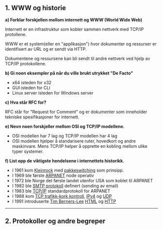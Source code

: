 ## 1. WWW og historie

**a) Forklar forskjellen mellom internett og WWW (World Wide Web)**

Internett er en infrastruktur som kobler sammen nettverk med TCP/IP protollene.

WWW er et system(eller en "applikasjon") hvor dokumenter og ressurser er identifisert av URL og er sendt via HTTP.

Dokumentene og ressursene kan bli sendt til andre nettverk ved hjelp av TCP/IP protokollene.

**b) Gi noen eksempler på når du ville brukt utrykket "De Facto"**

-   x64 isteden for x32
-   GUI isteden for CLI
-   Linux server isteden for Windows server

**c) Hva står RFC for?**

RFC står for "Request for Comment" og er dokumenter som inneholder tekniske spesifikasjoner for internett.

**e) Nevn noen forskjeller mellom OSI og TCP/IP modellene.**

-   OSI modellen har 7 lag og TCP/IP modellen har 4 lag
-   OSI modellen hjelper å standarisere ruter, hovedkort og andre maskinvare. Mens TCP/IP helper å opprette en kobling mellom ulike typer systemer.

**f) List opp de viktigste hendelsene i internettets historikk.**

-   I 1961 kom [Kleinrock](https://en.wikipedia.org/wiki/Leonard_Kleinrock) med [pakkeswitching](https://no.wikipedia.org/wiki/Pakkesvitsjing) som prinsipp.
-   I 1969 ble første [ARPANET](https://no.wikipedia.org/wiki/ARPANET) node operativ
-   I 1972 ble Norge det første landet utenfor USA som koblet til ARPANET
-   I 1982 ble [SMTP protokoll](https://no.wikipedia.org/wiki/Simple_Mail_Transfer_Protocol) definert (sending av email)
-   I 1983 ble [TCP/IP](https://no.wikipedia.org/wiki/TCP/IP) standardprotokoll for ARPANET
-   I 1988 kom [TCP trafikk-kork kontroll](https://en.wikipedia.org/wiki/TCP_congestion_control), [IPv4](https://no.wikipedia.org/wiki/IPv4) og [UDP](https://no.wikipedia.org/wiki/UDP)
-   I 1991 introduserte [Tim Berners-Lee](https://no.wikipedia.org/wiki/Tim_Berners-Lee) [HTML](https://no.wikipedia.org/wiki/HTML) og [HTTP](https://no.wikipedia.org/wiki/HTTP)

---

## 2. Protokoller og andre begreper
